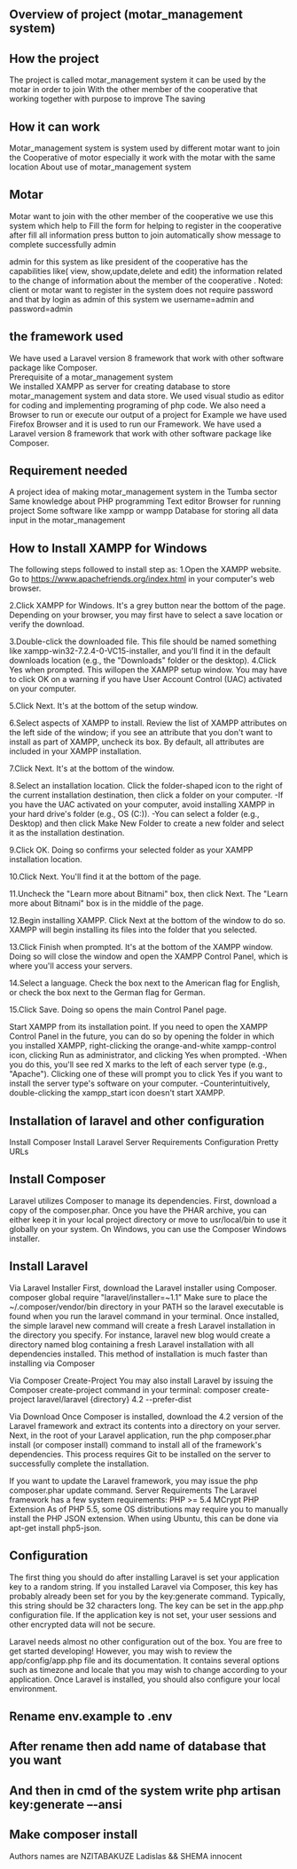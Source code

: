 Overview of project (motar_management system)
------------------------------------------
How the project
--------------------------------
The project is called motar_management system it can be used by  the motar in order to join 
With the other member of the cooperative that working together with purpose to improve 
The saving

How it can work 
---------------------
Motar_management system is system used by different motar want to join the 
Cooperative of motor especially it work with the motar with the same location
About use of  motar_management system 

Motar
---------
Motar want to join with the other member of the cooperative we use this system which help to 
Fill the form for helping to register in the cooperative after fill all information press button to join automatically show message to complete successfully 
admin

admin for this system as like president of the cooperative has the capabilities like( view, show,update,delete and edit) the information related to the change of information about the member of the cooperative .
Noted: client or motar want to register in the system does not require password and
 that by login as admin of this system we username=admin and password=admin

the framework used
-------------------
We have used a Laravel version 8 framework that work with other software package like Composer.         
Prerequisite of a motar_management system                                   
We installed XAMPP as server for creating database to store motar_management system and data store.
We used visual studio as editor for coding and implementing programing of php code.
We also need a Browser to run or execute our output of a project for Example we have used Firefox Browser and it is used to run our Framework.
We have used a Laravel version 8 framework that work with other software package like Composer.  

Requirement needed 
-----------------------

A project idea of making motar_management system in the Tumba sector
Same knowledge about PHP programming 
Text editor
Browser for running project
Some software like xampp or wampp
Database for storing all data input in the motar_management

How to Install XAMPP for Windows
--------------------------------------

The following steps followed to install step as:
 1.Open the XAMPP website. Go to https://www.apachefriends.org/index.html in your computer's web browser.
 
2.Click XAMPP for Windows. It's a grey button near the bottom of the page. 
Depending on your browser, you may first have to select a save location or verify the download.

3.Double-click the downloaded file. This file should be named something like xampp-win32-7.2.4-0-VC15-installer, and you'll find it in the default downloads location (e.g., the "Downloads" folder or the desktop). 
4.Click Yes when prompted. This willopen the XAMPP setup window. 
You may have to click OK on a warning if you have User Account Control (UAC) activated on your computer.

5.Click Next. It's at the bottom of the setup window. 

6.Select aspects of XAMPP to install. Review the list of XAMPP attributes on the left side of the window; if you see an attribute that you don't want to install as part of XAMPP, uncheck its box. 
By default, all attributes are included in your XAMPP installation.

7.Click Next. It's at the bottom of the window. 

8.Select an installation location. Click the folder-shaped icon to the right of the current installation destination, then click a folder on your computer. 
-If you have the UAC activated on your computer, avoid installing XAMPP in your hard drive's folder (e.g., OS (C:)).
-You can select a folder (e.g., Desktop) and then click Make New Folder to create a new folder and select it as the installation destination.

9.Click OK. Doing so confirms your selected folder as your XAMPP installation location. 

10.Click Next. You'll find it at the bottom of the page. 

11.Uncheck the "Learn more about Bitnami" box, then click Next. The "Learn more about Bitnami" box is in the middle of the page. 

12.Begin installing XAMPP. Click Next at the bottom of the window to do so. XAMPP will begin installing its files into the folder that you selected. 

13.Click Finish when prompted. It's at the bottom of the XAMPP window. Doing so will close the window and open the XAMPP Control Panel, which is where you'll access your servers. 

14.Select a language. Check the box next to the American flag for English, or check the box next to the German flag for German. 

15.Click Save. Doing so opens the main Control Panel page. 

Start XAMPP from its installation point. If you need to open the XAMPP Control Panel in the future, you can do so by opening the folder in which you installed XAMPP, right-clicking the orange-and-white xampp-control icon, clicking Run as administrator, and clicking Yes when prompted. 
-When you do this, you'll see red X marks to the left of each server type (e.g., "Apache"). Clicking one of these will prompt you to click Yes if you want to install the server type's software on your computer.
-Counterintuitively, double-clicking the xampp_start icon doesn't start XAMPP.

Installation of laravel and other configuration
-------------------------------------------------
Install Composer
Install Laravel
Server Requirements
Configuration
Pretty URLs

Install Composer
-----------------------
Laravel utilizes Composer to manage its dependencies. First, download a copy of the composer.phar. Once you have the PHAR archive, you can either keep it in your local project directory or move to usr/local/bin to use it globally on your system. On Windows, you can use the Composer Windows installer.

Install Laravel
---------------
Via Laravel Installer
First, download the Laravel installer using Composer.
composer global require "laravel/installer=~1.1"
Make sure to place the ~/.composer/vendor/bin directory in your PATH so the laravel executable is found when you run the laravel command in your terminal.
Once installed, the simple laravel new command will create a fresh Laravel installation in the directory you specify. For instance, laravel new blog would create a directory named blog containing a fresh Laravel installation with all dependencies installed. This method of installation is much faster than installing via Composer

Via Composer Create-Project
You may also install Laravel by issuing the Composer create-project command in your terminal:
composer create-project laravel/laravel {directory} 4.2 --prefer-dist

Via Download
Once Composer is installed, download the 4.2 version of the Laravel framework and extract its contents into a directory on your server. Next, in the root of your Laravel application, run the php composer.phar install (or composer install) command to install all of the framework's dependencies. This process requires Git to be installed on the server to successfully complete the installation.

If you want to update the Laravel framework, you may issue the php composer.phar update command.
Server Requirements
The Laravel framework has a few system requirements:
PHP >= 5.4
MCrypt PHP Extension
As of PHP 5.5, some OS distributions may require you to manually install the PHP JSON extension. When using Ubuntu, this can be done via apt-get install php5-json.

Configuration
----------------
The first thing you should do after installing Laravel is set your application key to a random string. If you installed Laravel via Composer, this key has probably already been set for you by the key:generate command. Typically, this string should be 32 characters long. The key can be set in the app.php configuration file. If the application key is not set, your user sessions and other encrypted data will not be secure.

Laravel needs almost no other configuration out of the box. You are free to get started developing! However, you may wish to review the app/config/app.php file and its documentation. It contains several options such as timezone and locale that you may wish to change according to your application.
Once Laravel is installed, you should also configure your local environment.


Rename env.example to .env
----------------------------------------
After rename then add name of database that you want
-----------------------------------------------------------------------------
And then in cmd of the system write php artisan key:generate –-ansi
----------------------------------------------------------------------------------------------------------------------------------------------------------
Make composer install
-------------------------------


Authors names are NZITABAKUZE Ladislas && SHEMA innocent
